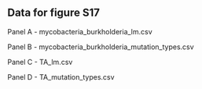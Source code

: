 ## Data for figure S17

Panel A - mycobacteria_burkholderia_lm.csv

Panel B - mycobacteria_burkholderia_mutation_types.csv

Panel C - TA_lm.csv

Panel D - TA_mutation_types.csv
